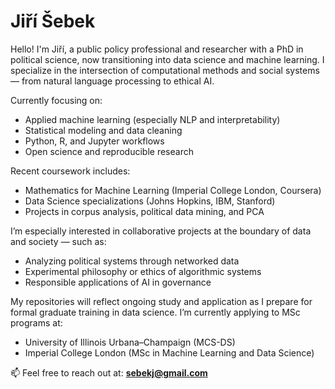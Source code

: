 # Jiří Šebek

Hello! I'm Jiří, a public policy professional and researcher with a PhD in political science, now transitioning into data science and machine learning. I specialize in the intersection of computational methods and social systems — from natural language processing to ethical AI.

Currently focusing on:
- Applied machine learning (especially NLP and interpretability)
- Statistical modeling and data cleaning
- Python, R, and Jupyter workflows
- Open science and reproducible research

Recent coursework includes:
- Mathematics for Machine Learning (Imperial College London, Coursera)
- Data Science specializations (Johns Hopkins, IBM, Stanford)
- Projects in corpus analysis, political data mining, and PCA

I’m especially interested in collaborative projects at the boundary of data and society — such as:
- Analyzing political systems through networked data
- Experimental philosophy or ethics of algorithmic systems
- Responsible applications of AI in governance

My repositories will reflect ongoing study and application as I prepare for formal graduate training in data science. I’m currently applying to MSc programs at:
- University of Illinois Urbana–Champaign (MCS-DS)
- Imperial College London (MSc in Machine Learning and Data Science)

📫 Feel free to reach out at: **sebekj@gmail.com**

<!---
sebekj/sebekj is a ✨ special ✨ repository because its `README.md` (this file) appears on your GitHub profile.
You can click the Preview link to take a look at your changes.
--->
